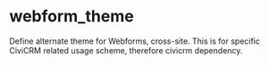 webform_theme
=============

Define alternate theme for Webforms, cross-site. This is for specific CiviCRM related usage scheme, therefore civicrm dependency.
